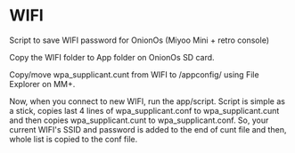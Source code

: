 # WIFI
Script to save WIFI password for OnionOs (Miyoo Mini + retro console)

Copy the WIFI folder to App folder on OnionOs SD card.

Copy/move wpa_supplicant.cunt from WIFI to /appconfig/ using File Explorer on MM+.

Now, when you connect to new WIFI, run the app/script. Script is simple as a stick, copies last 4 lines of wpa_supplicant.conf to wpa_supplicant.cunt and then copies wpa_supplicant.cunt to wpa_supplicant.conf. So, your current WIFI's SSID and password is added to the end of cunt file and then, whole list is copied to the conf file. 
